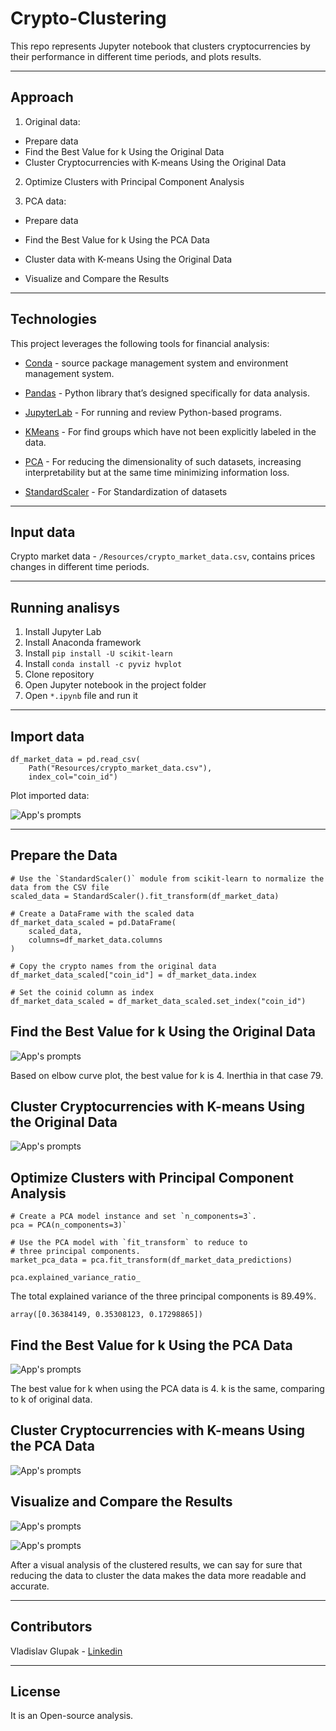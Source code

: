# Crypto-Clustering

This repo represents Jupyter notebook that clusters cryptocurrencies by their performance in different time periods, and plots results.

---

## Approach

1. Original data:

- Prepare data
- Find the Best Value for k Using the Original Data
- Cluster Cryptocurrencies with K-means Using the Original Data

2. Optimize Clusters with Principal Component Analysis

3. PCA data:

- Prepare data
- Find the Best Value for k Using the PCA Data
- Cluster data with K-means Using the Original Data

- Visualize and Compare the Results

---

## Technologies

This project leverages the following tools for financial analysis:

- [Conda](https://docs.conda.io/en/latest/) - source package management system and environment management system.

- [Pandas](https://pandas.pydata.org) - Python library that’s designed specifically for data analysis.

- [JupyterLab](https://jupyter.org) - For running and review Python-based programs.

- [KMeans](https://scikit-learn.org/stable/modules/generated/sklearn.cluster.KMeans.html) - For find groups which have not been explicitly labeled in the data.

- [PCA](https://scikit-learn.org/stable/modules/generated/sklearn.decomposition.PCA.html) - For reducing the dimensionality of such datasets, increasing interpretability but at the same time minimizing information loss.

- [StandardScaler](https://scikit-learn.org/stable/modules/generated/sklearn.preprocessing.StandardScaler.html) - For Standardization of datasets

---

## Input data

Crypto market data - `/Resources/crypto_market_data.csv`, contains prices changes in different time periods.

---

## Running analisys

1. Install Jupyter Lab
2. Install Anaconda framework
3. Install `pip install -U scikit-learn`
4. Install `conda install -c pyviz hvplot`
5. Clone repository
6. Open Jupyter notebook in the project folder
7. Open `*.ipynb` file and run it

---

## Import data

```
df_market_data = pd.read_csv(
    Path("Resources/crypto_market_data.csv"),
    index_col="coin_id")
```

Plot imported data:

![App's prompts](Images/import_data.JPG)

---

## Prepare the Data

```
# Use the `StandardScaler()` module from scikit-learn to normalize the data from the CSV file
scaled_data = StandardScaler().fit_transform(df_market_data)
```

```
# Create a DataFrame with the scaled data
df_market_data_scaled = pd.DataFrame(
    scaled_data,
    columns=df_market_data.columns
)

# Copy the crypto names from the original data
df_market_data_scaled["coin_id"] = df_market_data.index

# Set the coinid column as index
df_market_data_scaled = df_market_data_scaled.set_index("coin_id")
```

## Find the Best Value for k Using the Original Data

![App's prompts](Images/k_orig.JPG)

Based on elbow curve plot, the best value for k is 4. Inerthia in that case 79.

## Cluster Cryptocurrencies with K-means Using the Original Data

![App's prompts](Images/cluster_orig.JPG)

## Optimize Clusters with Principal Component Analysis

```
# Create a PCA model instance and set `n_components=3`.
pca = PCA(n_components=3)`

# Use the PCA model with `fit_transform` to reduce to
# three principal components.
market_pca_data = pca.fit_transform(df_market_data_predictions)

pca.explained_variance_ratio_
```

The total explained variance of the three principal components is 89.49%.

```
array([0.36384149, 0.35308123, 0.17298865])
```

## Find the Best Value for k Using the PCA Data

![App's prompts](Images/k_pca.JPG)

The best value for k when using the PCA data is 4.
k is the same, comparing to k of original data.

## Cluster Cryptocurrencies with K-means Using the PCA Data

![App's prompts](Images/cluster_pca.JPG)

## Visualize and Compare the Results

![App's prompts](Images/k_vis.JPG)

![App's prompts](Images/cluster_vis.JPG)

After a visual analysis of the clustered results, we can say for sure that reducing the data to cluster the data makes the data more readable and accurate.

---

## Contributors

Vladislav Glupak - [Linkedin](https://www.linkedin.com/in/vladislav-glupak/)

---

## License

It is an Open-source analysis.
